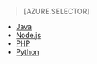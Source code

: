 > [AZURE.SELECTOR] 
- [Java](/documentation/articles/notification-hubs-java-push-notification-tutorial/)
- [Node.js](/documentation/articles/notification-hubs-nodejs-push-notification-tutorial/)
- [PHP](/documentation/articles/notification-hubs-php-push-notification-tutorial/)
- [Python](/documentation/articles/notification-hubs-python-push-notification-tutorial/)

<!---HONumber=Mooncake_1017_2016-->
